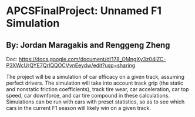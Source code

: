 # APCSFinalProject: Unnamed F1 Simulation
## By: Jordan Maragakis and Renggeng Zheng
Doc: https://docs.google.com/document/d/178_OMngXy3z04lZC-P3XWcUrQYE7QrIQQOCVvnEeydw/edit?usp=sharing

The project will be a simulation of car efficacy on a given track, assuming perfect drivers. The simulation will take into account track grip (the static and nonstatic friction coefficients), track tire wear, car acceleration, car top speed, car downforce, and car tire compound in these calculations. Simulations can be run with cars with preset statistics, so as to see which cars in the current F1 season will likely win on a given track. 
